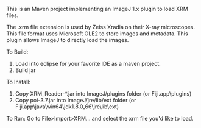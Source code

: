 This is an Maven project implementing an ImageJ 1.x plugin to load XRM files.

The .xrm file extension is used by Zeiss Xradia on their X-ray microscopes.  This file format 
uses Microsoft OLE2 to store images and metadata.  This plugin allows ImageJ to directly load
the images.

To Build:
1) Load into eclipse for your favorite IDE as a maven project.
2) Build jar

To Install:
1) Copy XRM_Reader-*.jar into ImageJ/plugins folder (or Fiji.app\plugins)
2) Copy poi-3.7.jar into ImageJ/jre/lib/ext folder (or Fiji.app\java\win64\jdk1.8.0_66\jre\lib\ext)

To Run:
Go to File>Import>XRM... and select the xrm file you'd like to load.

